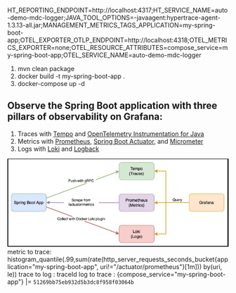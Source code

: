 HT_REPORTING_ENDPOINT=http://localhost:4317;HT_SERVICE_NAME=auto-demo-mdc-logger;JAVA_TOOL_OPTIONS=-javaagent:hypertrace-agent-1.3.13-all.jar;MANAGEMENT_METRICS_TAGS_APPLICATION=my-spring-boot-app;OTEL_EXPORTER_OTLP_ENDPOINT=http://localhost:4318;OTEL_METRICS_EXPORTER=none;OTEL_RESOURCE_ATTRIBUTES=compose_service=my-spring-boot-app;OTEL_SERVICE_NAME=auto-demo-mdc-logger
1. mvn clean package
2. docker build -t my-spring-boot-app .
3. docker-compose up -d 

## Observe the Spring Boot application with three pillars of observability on Grafana:
1. Traces with [Tempo](https://github.com/grafana/tempo) and [OpenTelemetry Instrumentation for Java](https://github.com/open-telemetry/opentelemetry-java-instrumentation)
2. Metrics with [Prometheus](https://prometheus.io/), [Spring Boot Actuator](https://docs.spring.io/spring-boot/docs/current/actuator-api/htmlsingle/), and [Micrometer](https://micrometer.io/)
3. Logs with [Loki](https://github.com/grafana/loki) and [Logback](https://logback.qos.ch/)


![img_4.png](img_4.png)
metric to trace: histogram_quantile(.99,sum(rate(http_server_requests_seconds_bucket{application="my-spring-boot-app", uri!="/actuator/prometheus"}[1m])) by(uri, le))
trace to log : traceId
log to trace : {compose_service="my-spring-boot-app"} |= `51269bb75eb932d5b3dc8f958f03064b`

